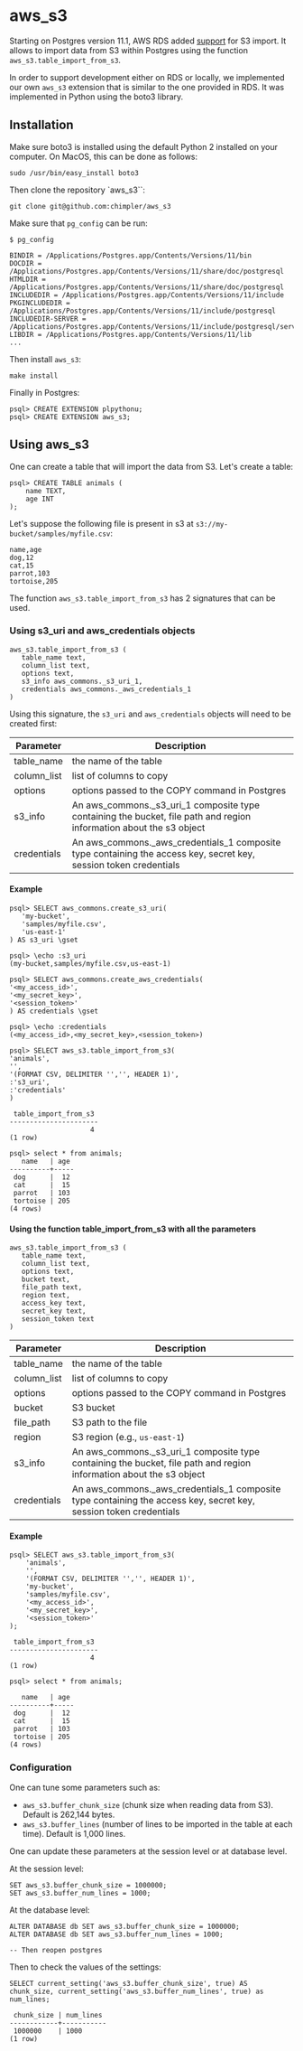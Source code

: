 # aws_s3

Starting on Postgres version 11.1, AWS RDS added [support](https://docs.aws.amazon.com/AmazonRDS/latest/UserGuide/USER_PostgreSQL.S3Import.html#USER_PostgreSQL.S3Import.FileFormats) for S3 import.
It allows to import data from S3 within Postgres using the function `aws_s3.table_import_from_s3`.

In order to support development either on RDS or locally, we implemented our own `aws_s3` extension that is similar to
the one provided in RDS. It was implemented in Python using the boto3 library.

## Installation
Make sure boto3 is installed using the default Python 2 installed on your computer.
On MacOS, this can be done as follows:

    sudo /usr/bin/easy_install boto3

Then clone the repository `aws_s3``:

    git clone git@github.com:chimpler/aws_s3
    
Make sure that `pg_config` can be run:
```
$ pg_config 

BINDIR = /Applications/Postgres.app/Contents/Versions/11/bin
DOCDIR = /Applications/Postgres.app/Contents/Versions/11/share/doc/postgresql
HTMLDIR = /Applications/Postgres.app/Contents/Versions/11/share/doc/postgresql
INCLUDEDIR = /Applications/Postgres.app/Contents/Versions/11/include
PKGINCLUDEDIR = /Applications/Postgres.app/Contents/Versions/11/include/postgresql
INCLUDEDIR-SERVER = /Applications/Postgres.app/Contents/Versions/11/include/postgresql/server
LIBDIR = /Applications/Postgres.app/Contents/Versions/11/lib
...
```

Then install `aws_s3`:

    make install
    
Finally in Postgres:
```postgresql
psql> CREATE EXTENSION plpythonu;
psql> CREATE EXTENSION aws_s3;
``` 
    
## Using aws_s3

One can create a table that will import the data from S3. Let's create a table:
```postgresql
psql> CREATE TABLE animals (
    name TEXT,
    age INT
);
```

Let's suppose the following file is present in s3 at `s3://my-bucket/samples/myfile.csv`:
```csv
name,age
dog,12
cat,15
parrot,103
tortoise,205
```

The function `aws_s3.table_import_from_s3` has 2 signatures that can be used.

### Using s3_uri and aws_credentials objects

```postgresql
aws_s3.table_import_from_s3 (
   table_name text, 
   column_list text, 
   options text, 
   s3_info aws_commons._s3_uri_1,
   credentials aws_commons._aws_credentials_1
)
```

Using this signature, the `s3_uri` and `aws_credentials` objects will need to be created first:

Parameter | Description
----------|------------
table_name | the name of the table 
column_list | list of columns to copy
options | options passed to the COPY command in Postgres
s3_info | An aws_commons._s3_uri_1 composite type containing the bucket, file path and region information about the s3 object
credentials | An aws_commons._aws_credentials_1 composite type containing the access key, secret key, session token credentials

#### Example
```postgresql
psql> SELECT aws_commons.create_s3_uri(
   'my-bucket',
   'samples/myfile.csv',
   'us-east-1'
) AS s3_uri \gset

psql> \echo :s3_uri
(my-bucket,samples/myfile.csv,us-east-1)

psql> SELECT aws_commons.create_aws_credentials(
'<my_access_id>',
'<my_secret_key>',
'<session_token>'
) AS credentials \gset

psql> \echo :credentials
(<my_access_id>,<my_secret_key>,<session_token>)

psql> SELECT aws_s3.table_import_from_s3(
'animals',
'',
'(FORMAT CSV, DELIMITER '','', HEADER 1)',
:'s3_uri',
:'credentials'
)

 table_import_from_s3
----------------------
                    4
(1 row)

psql> select * from animals;
   name   | age
----------+-----
 dog      |  12
 cat      |  15
 parrot   | 103
 tortoise | 205
(4 rows)
```

#### Using the function table_import_from_s3 with all the parameters

```postgresql
aws_s3.table_import_from_s3 (
   table_name text, 
   column_list text, 
   options text, 
   bucket text, 
   file_path text, 
   region text, 
   access_key text, 
   secret_key text, 
   session_token text 
) 
```

Parameter | Description
----------|------------
table_name | the name of the table 
column_list | list of columns to copy
options | options passed to the COPY command in Postgres
bucket | S3 bucket
file_path | S3 path to the file
region | S3 region (e.g., `us-east-1`)
s3_info | An aws_commons._s3_uri_1 composite type containing the bucket, file path and region information about the s3 object
credentials | An aws_commons._aws_credentials_1 composite type containing the access key, secret key, session token credentials


#### Example
```postgresql
psql> SELECT aws_s3.table_import_from_s3(
    'animals',
    '',
    '(FORMAT CSV, DELIMITER '','', HEADER 1)',
    'my-bucket',
    'samples/myfile.csv',
    '<my_access_id>',
    '<my_secret_key>',
    '<session_token>'
);

 table_import_from_s3
----------------------
                    4
(1 row)

psql> select * from animals;

   name   | age
----------+-----
 dog      |  12
 cat      |  15
 parrot   | 103
 tortoise | 205
(4 rows)
```

### Configuration

One can tune some parameters such as:
* `aws_s3.buffer_chunk_size` (chunk size when reading data from S3). Default is 262,144 bytes.
* `aws_s3.buffer_lines` (number of lines to be imported in the table at each time). Default is 1,000 lines.

One can update these parameters at the session level or at database level.

At the session level:
```postgresql
SET aws_s3.buffer_chunk_size = 1000000;
SET aws_s3.buffer_num_lines = 1000;
```

At the database level:
```postgresql
ALTER DATABASE db SET aws_s3.buffer_chunk_size = 1000000;
ALTER DATABASE db SET aws_s3.buffer_num_lines = 1000;

-- Then reopen postgres
```

Then to check the values of the settings:
```postgresql
SELECT current_setting('aws_s3.buffer_chunk_size', true) AS chunk_size, current_setting('aws_s3.buffer_num_lines', true) as num_lines;

 chunk_size | num_lines
------------+-----------
 1000000    | 1000
(1 row)
```
